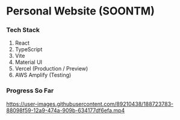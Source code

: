 # Personal Website (SOONTM)

### Tech Stack

1. React
2. TypeScript
3. Vite
4. Material UI
5. Vercel (Production / Preview)
6. AWS Amplify (Testing)

### Progress So Far





https://user-images.githubusercontent.com/89210438/188723783-88098f59-12a9-474a-909b-634177df6efa.mp4



















